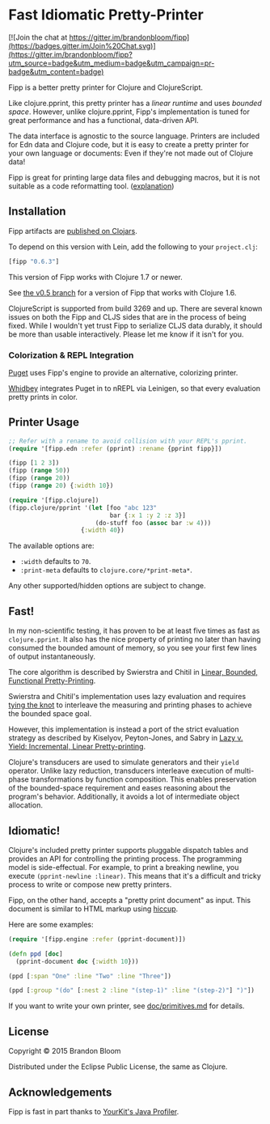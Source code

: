 # Fast Idiomatic Pretty-Printer

[![Join the chat at https://gitter.im/brandonbloom/fipp](https://badges.gitter.im/Join%20Chat.svg)](https://gitter.im/brandonbloom/fipp?utm_source=badge&utm_medium=badge&utm_campaign=pr-badge&utm_content=badge)

Fipp is a better pretty printer for Clojure and ClojureScript.

Like clojure.pprint, this pretty printer has a *linear runtime* and uses
*bounded space*. However, unlike clojure.pprint, Fipp's implementation is
tuned for great performance and has a functional, data-driven API.

The data interface is agnostic to the source language. Printers are included
for Edn data and Clojure code, but it is easy to create a pretty printer for
your own language or documents: Even if they're not made out of Clojure data!

Fipp is great for printing large data files and debugging macros, but it is
not suitable as a code reformatting tool. ([explanation][4])


## Installation

Fipp artifacts are [published on Clojars](https://clojars.org/fipp).

To depend on this version with Lein, add the following to your `project.clj`:

```clojure
[fipp "0.6.3"]
```

This version of Fipp works with Clojure 1.7 or newer.

See [the v0.5 branch](https://github.com/brandonbloom/fipp/tree/v0.5) for
a version of Fipp that works with Clojure 1.6.

ClojureScript is supported from build 3269 and up. There are several known
issues on both the Fipp and CLJS sides that are in the process of being fixed.
While I wouldn't yet trust Fipp to serialize CLJS data durably, it should be
more than usable interactively. Please let me know if it isn't for you.


### Colorization & REPL Integration

[Puget][2] uses Fipp's engine to provide an alternative, colorizing printer.

[Whidbey][3] integrates Puget in to nREPL via Leinigen, so that every
evaluation pretty prints in color.


## Printer Usage

```clojure
;; Refer with a rename to avoid collision with your REPL's pprint.
(require '[fipp.edn :refer (pprint) :rename {pprint fipp}])

(fipp [1 2 3])
(fipp (range 50))
(fipp (range 20))
(fipp (range 20) {:width 10})

(require '[fipp.clojure])
(fipp.clojure/pprint '(let [foo "abc 123"
                            bar {:x 1 :y 2 :z 3}]
                        (do-stuff foo (assoc bar :w 4)))
                    {:width 40})
```

The available options are:

- `:width` defaults to `70`.
- `:print-meta` defaults to `clojure.core/*print-meta*`.

Any other supported/hidden options are subject to change.


## Fast!

In my non-scientific testing, it has proven to be at least five times as fast
as `clojure.pprint`.  It also has the nice property of printing no later than
having consumed the bounded amount of memory, so you see your first few lines
of output instantaneously.

The core algorithm is described by Swierstra and Chitil in
[Linear, Bounded, Functional Pretty-Printing][5].

Swierstra and Chitil's implementation uses lazy evaluation and requires
[tying the knot](http://www.haskell.org/haskellwiki/Tying_the_Knot) to
interleave the measuring and printing phases to achieve the bounded space goal.

However, this implementation is instead a port of the strict evaluation
strategy as described by Kiselyov, Peyton-Jones, and Sabry in
[Lazy v. Yield: Incremental, Linear Pretty-printing][6].

Clojure's transducers are used to simulate generators and their `yield`
operator. Unlike lazy reduction, transducers interleave execution of
multi-phase transformations by function composition. This enables preservation
of the bounded-space requirement and eases reasoning about the program's
behavior. Additionally, it avoids a lot of intermediate object allocation.


## Idiomatic!

Clojure's included pretty printer supports pluggable dispatch tables and
provides an API for controlling the printing process. The programming model
is side-effectual. For example, to print a breaking newline, you execute
`(pprint-newline :linear)`. This means that it's a difficult and tricky
process to write or compose new pretty printers.

Fipp, on the other hand, accepts a "pretty print document" as input. This
document is similar to HTML markup using [hiccup][7].

Here are some examples:

```clojure
(require '[fipp.engine :refer (pprint-document)])

(defn ppd [doc]
  (pprint-document doc {:width 10}))

(ppd [:span "One" :line "Two" :line "Three"])

(ppd [:group "(do" [:nest 2 :line "(step-1)" :line "(step-2)"] ")"])
```

If you want to write your own printer, see
[doc/primitives.md](doc/primitives.md) for details.


## License

Copyright © 2015 Brandon Bloom

Distributed under the Eclipse Public License, the same as Clojure.


## Acknowledgements

Fipp is fast in part thanks to [YourKit's Java Profiler][1].


[1]: http://www.yourkit.com/java/profiler/index.jsp
[2]: https://github.com/greglook/puget
[3]: https://github.com/greglook/whidbey
[4]: https://github.com/brandonbloom/fipp/issues/21#issuecomment-64693415
[5]: http://kar.kent.ac.uk/24041/1/LinearOlaf.pdf
[6]: http://www.cs.indiana.edu/~sabry/papers/yield-pp.pdf
[7]: https://github.com/weavejester/hiccup
